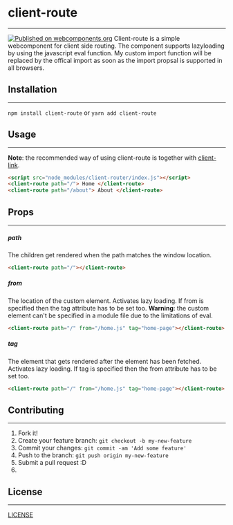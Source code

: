 # client-route
---
[![Published on webcomponents.org](https://img.shields.io/badge/webcomponents.org-published-blue.svg)](https://www.webcomponents.org/element/owner/my-element)
Client-route is a simple webcomponent for client side routing. 
The component supports lazyloading by using the javascript eval function. 
My custom import function will be replaced by the offical import as soon as the import propsal is supported in all browsers.

## Installation
---

`npm install client-route` or `yarn add client-route`

## Usage
---

**Note**: the recommended way of using client-route is together with [client-link]().

```html
<script src="node_modules/client-router/index.js"></script>
<client-route path="/"> Home </client-route>
<client-route path="/about"> About </client-route>
```

## Props
---

##### path
The children get rendered when the path matches the window location.
```html
<client-route path="/"></client-route>
```

##### from
The location of the custom element.
Activates lazy loading.
If from is specified then the tag attribute has to be set too.
**Warning**: the custom element can't be specified in a module file due to the limitations of eval.
```html
<client-route path="/" from="/home.js" tag="home-page"></client-route>
```
##### tag
The element that gets rendered after the element has been fetched.
Activates lazy loading.
If tag is specified then the from attribute has to be set too.
```html
<client-route path="/" from="/home.js" tag="home-page"></client-route>
```
## Contributing
---

1. Fork it!
2. Create your feature branch: `git checkout -b my-new-feature`
3. Commit your changes: `git commit -am 'Add some feature'`
4. Push to the branch: `git push origin my-new-feature`
5. Submit a pull request :D
6. 

## License
---

[LICENSE](LICENSE)
